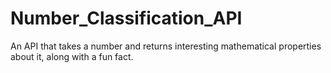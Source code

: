 # Number_Classification_API
An API that takes a number and returns interesting mathematical properties about it, along with a fun fact.
